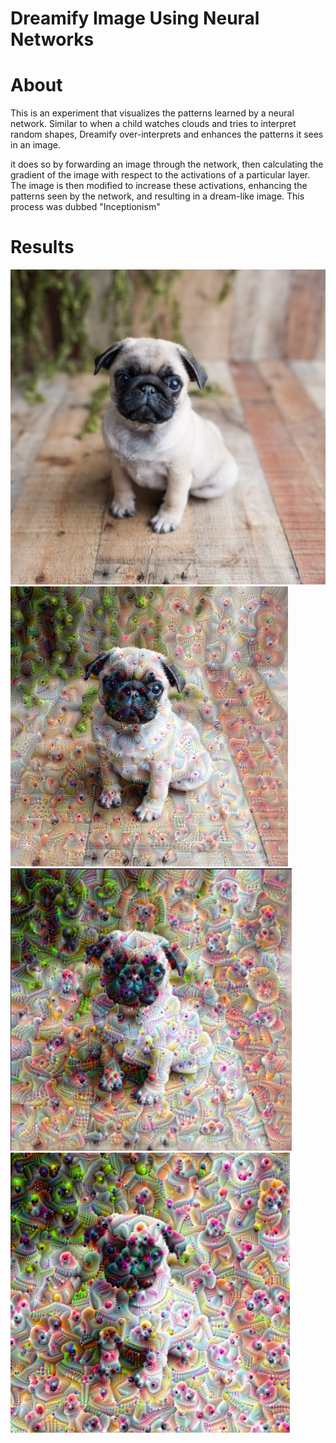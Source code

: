 # Dreamify Image Using Neural Networks

# About

This is an experiment that visualizes the patterns learned by a neural network. Similar to when a child watches clouds and tries to interpret random shapes, Dreamify over-interprets and enhances the patterns it sees in an image.

it does so by forwarding an image through the network, then calculating the gradient of the image with respect to the activations of a particular layer. The image is then modified to increase these activations, enhancing the patterns seen by the network, and resulting in a dream-like image. This process was dubbed "Inceptionism"

# Results

![Normal picture of a pug](assets/photos/pug.jpg)
![1st level of dreamified pug](assets/photos/dreampug1.png)
![2nd level of dreamified pug](assets/photos/dreampug2.png)
![3rd level of dreamified pug](assets/photos/dreampug3.png)
